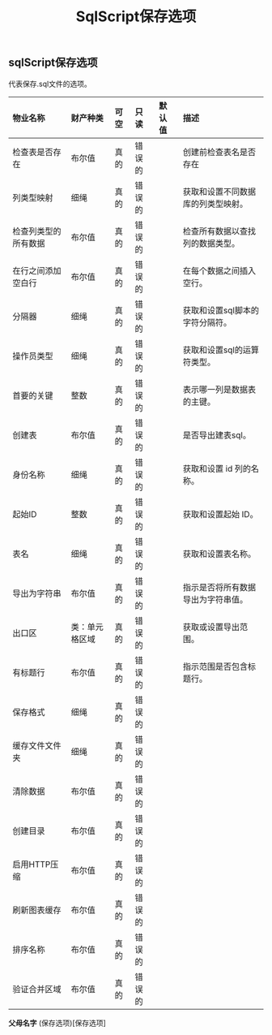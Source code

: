 ﻿---
title: SqlScript保存选项
second_title: Aspose.Cells Cloud Documen
type: docs
url: /zh/specification/model/sqlscriptsaveoptions/
description: Aspose.Cells 云模型规范：SqlScriptSaveOptions。轻松处理 Excel 和其他电子表格文档，具有打开、生成、编辑、拆分、合并、比较和转换等功能
weight: 50
---
## **sqlScript保存选项**

代表保存.sql文件的选项。

|物业名称|财产种类|可空|只读|默认值|描述|
|:- |:- |:- |:- |:- |:- |
|检查表是否存在|布尔值|真的|错误的||创建前检查表名是否存在|
|列类型映射|细绳|真的|错误的||获取和设置不同数据库的列类型映射。|
|检查列类型的所有数据|布尔值|真的|错误的||检查所有数据以查找列的数据类型。|
|在行之间添加空白行|布尔值|真的|错误的||在每个数据之间插入空行。|
|分隔器|细绳|真的|错误的||获取和设置sql脚本的字符分隔符。|
|操作员类型|细绳|真的|错误的||获取和设置sql的运算符类型。|
|首要的关键|整数|真的|错误的||表示哪一列是数据表的主键。|
|创建表|布尔值|真的|错误的||是否导出建表sql。|
|身份名称|细绳|真的|错误的||获取和设置 id 列的名称。|
|起始ID|整数|真的|错误的||获取和设置起始 ID。|
|表名|细绳|真的|错误的||获取和设置表名称。|
|导出为字符串|布尔值|真的|错误的||指示是否将所有数据导出为字符串值。|
|出口区|类：单元格区域|真的|错误的||获取或设置导出范围。|
|有标题行|布尔值|真的|错误的||指示范围是否包含标题行。|
|保存格式|细绳|真的|错误的|||
|缓存文件文件夹|细绳|真的|错误的|||
|清除数据|布尔值|真的|错误的|||
|创建目录|布尔值|真的|错误的|||
|启用HTTP压缩|布尔值|真的|错误的|||
|刷新图表缓存|布尔值|真的|错误的|||
|排序名称|布尔值|真的|错误的|||
|验证合并区域|布尔值|真的|错误的|||

**父母名字** (保存选项)[保存选项]